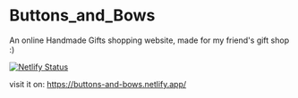 # Buttons_and_Bows
An online Handmade Gifts shopping website, made for my friend's gift shop :)

[![Netlify Status](https://api.netlify.com/api/v1/badges/41be84cb-7730-42d6-b2da-79868929be69/deploy-status)](https://app.netlify.com/sites/buttons-and-bows/deploys)


visit it on:
https://buttons-and-bows.netlify.app/ 





